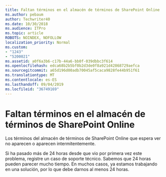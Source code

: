 ```yaml
---
title: Faltan términos en el almacén de términos de SharePoint Online
ms.author: pebaum
author: Techwriter40
ms.date: 10/30/2018
ms.audience: ITPro
ms.topic: article
ROBOTS: NOINDEX, NOFOLLOW
localization_priority: Normal
ms.custom:
- "1243"
- "5200021"
ms.assetid: a0f6a3b6-c17b-44a6-bb0f-039dbbc3f614
ms.openlocfilehash: edca68b2b5bf0b2d3de0f8a921d42868729aefca
ms.sourcegitcommit: a65d196d00adb70045af5caca9828fe44b951f61
ms.translationtype: MT
ms.contentlocale: es-ES
ms.lasthandoff: 09/04/2019
ms.locfileid: "36749169"
---
```

# <a name="terms-missing-from-sharepoint-online-term-store"></a>Faltan términos en el almacén de términos de SharePoint Online

Los términos del almacén de términos de SharePoint Online que espera ver no aparecen o aparecen intermitentemente.
  
Si ha pasado más de 24 horas desde que vio por primera vez este problema, registre un caso de soporte técnico. Sabemos que 24 horas pueden parecer mucho tiempo. En muchos casos, ya estamos trabajando en una solución, por lo que debe darnos al menos 24 horas.
  